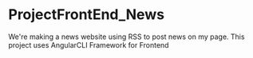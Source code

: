 # ProjectFrontEnd_News
We're making a news website using RSS to post news on my page. 
This project uses AngularCLI Framework for Frontend
